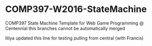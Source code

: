 # COMP397-W2016-StateMachine

COMP397 State Machine Template for Web Game Programming @ Centennial
this branches cannot be automatically merged


liliya updated this line for testing pulling from central (with Francis)
